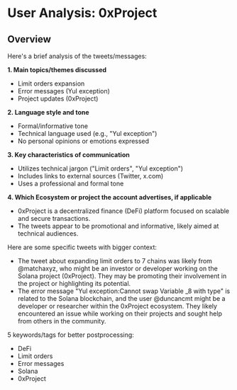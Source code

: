 # User Analysis: 0xProject

## Overview

Here's a brief analysis of the tweets/messages:

**1. Main topics/themes discussed**

* Limit orders expansion
* Error messages (Yul exception)
* Project updates (0xProject)

**2. Language style and tone**

* Formal/informative tone
* Technical language used (e.g., "Yul exception")
* No personal opinions or emotions expressed

**3. Key characteristics of communication**

* Utilizes technical jargon ("Limit orders", "Yul exception")
* Includes links to external sources (Twitter, x.com)
* Uses a professional and formal tone

**4. Which Ecosystem or project the account advertises, if applicable**

* 0xProject is a decentralized finance (DeFi) platform focused on scalable and secure transactions.
* The tweets appear to be promotional and informative, likely aimed at technical audiences.

Here are some specific tweets with bigger context:

* The tweet about expanding limit orders to 7 chains was likely from @matchaxyz, who might be an investor or developer working on the Solana project (0xProject). They may be promoting their involvement in the project or highlighting its potential.
* The error message "Yul exception:Cannot swap Variable _8 with type" is related to the Solana blockchain, and the user @duncancmt might be a developer or researcher within the 0xProject ecosystem. They likely encountered an issue while working on their projects and sought help from others in the community.

5 keywords/tags for better postprocessing:

* DeFi
* Limit orders
* Error messages
* Solana
* 0xProject